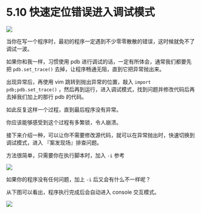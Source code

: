 # 5.10 快速定位错误进入调试模式
![](http://image.iswbm.com/20200804124133.png)

当你在写一个程序时，最初的程序一定遇到不少零零散散的错误，这时候就免不了调试一波。

如果你和我一样，习惯使用 pdb 进行调试的话，一定有所体会，通常我们都要先把 `pdb.set_trace()` 去掉，让程序畅通无阻，直到它把异常抛出来。

出现异常后，再使用 vim 跳转到抛出异常的位置，敲入 `import pdb;pdb.set_trace()` ，然后再到运行，进入调试模式，找到问题并修改代码后再去掉我们加上的那行 pdb 的代码。

如此反复这样一个过程，直到最后程序没有异常。

你应该能够感受到这个过程有多繁锁，令人崩溃。

接下来介绍一种，可以让你不需要修改源代码，就可以在异常抛出时，快速切换到调试模式，进入 『案发现场』排查问题。

方法很简单，只需要你在执行脚本时，加入 `-i` 参考 

![](http://image.iswbm.com/20200615235900.png)

如果你的程序没有任何问题，加上 `-i` 后又会有什么不一样呢？

从下图可以看出，程序执行完成后会自动进入 console 交互模式。

![](http://image.iswbm.com/image-20200616000039009.png)




